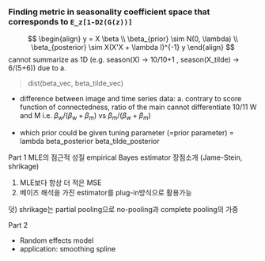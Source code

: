 ### Finding metric in seasonality coefficient space that corresponds to `E_z[1-D2(G(z))]`

$$
\begin{align}
y = X \beta \\
\beta_{prior} \sim N(0, \lambda) \\
\beta_{posterior} \sim X(X'X + \lambda I)^{-1} y
\end{align}
$$
cannot summarize as 1D (e.g. season(X) -> 10/10+1 , season(X_tilde) -> 6/(5+6)) due to a.

> dist(beta_vec, beta_tilde_vec) 

* difference between image and time series data:
a. contrary to score function of connectedness, ratio of the main cannot differentiate 10/11 W and M i.e. $\beta_{w}/(\beta_{w} + \beta_{m})$ vs $\beta_{m}/(\beta_{w} + \beta_{m})$
- which prior could be given 
tuning parameter (=prior parameter) = lambda
beta_posterior
beta_tilde_posterior



Part 1
MLE의 점근적 성질
empirical Bayes estimator 장점소개 (Jame-Stein, shrikage)
1. MLE보다 항상 더 적은 MSE
2. 베이즈 해석을 가진 estimator를 plug-in방식으로 활용가능 

덧) shrikage는 partial pooling으로 no-pooling과 complete pooling의 가중

Part 2
- Random effects model 
- application: smoothing spline
